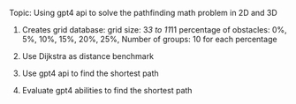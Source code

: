 Topic: Using gpt4 api to solve the pathfinding math problem in 2D and 3D

1. Creates grid database: grid size: 3*3 to 11*11 percentage of obstacles: 0%, 5%, 10%, 15%, 20%, 25%, Number of groups: 10 for each percentage

2. Use Dijkstra as distance benchmark

3. Use gpt4 api to find the shortest path 

4. Evaluate gpt4 abilities to find the shortest path


